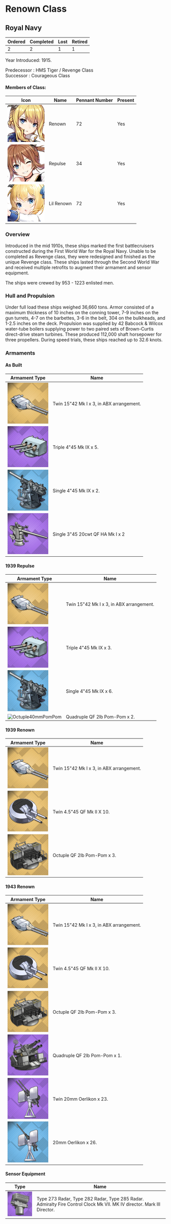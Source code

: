 # Renown Class
## Royal Navy

Ordered | Completed | Lost | Retired
 ------ | ------ | ------ | ------ 
2 | 2 | 1 | 1 <br/>
 
Year Introduced: 1915. <br/>
 
Predecessor : HMS Tiger / Revenge Class <br/>
Successor : Courageous Class <br/>

#### Members of Class: <br/>
Icon | Name | Pennant Number | Present
| ------ | ------ | ------ |  ------ |
![Renown](/Icons/Ship/RoyalNavy/Renown.png) | Renown | 72 | Yes <br/>
![Repulse](/Icons/Ship/RoyalNavy/Repulse.png) | Repulse | 34 | Yes <br/>
![Lil Renown](/Icons/Ship/RoyalNavy/Lil_Renown.png) | Lil Renown | 72 | Yes <br/>

### Overview

Introduced in the mid 1910s, these ships marked the first battlecruisers constructed during the First World War for the Royal Navy. Unable to be completed as Revenge class, they were redesigned and finished as the unique Revenge class. These ships lasted through the Second World War and received multiple retrofits to augment their armament and sensor equipment.

The ships were crewed by 953 - 1223 enlisted men. <br/>

### Hull and Propulsion

Under full load these ships weighed 36,660 tons. Armor consisted of a maximum thickness of 10 inches on the conning tower, 7-9 inches on the gun turrets, 4-7 on the barbettes, 3-6 in the belt, 304 on the bulkheads, and 1-2.5 inches on the deck. Propulsion was supplied by 42 Babcock & Wilcox water-tube boilers supplying power to two paired sets of Brown-Curtis direct-drive steam turbines. These produced 112,000 shaft horsepower for three propellers. During speed trials, these ships reached up to 32.6 knots. <br/>

### Armaments

#### As Built

Armament Type | Name |
 ------ | ------ |
![15in42MkII](/Icons/Equipment/Guns/BB/15in42MkII.png) | Twin 15"42 Mk I x 3, in ABX arrangement.
![4in45MkIX](/Icons/Equipment/Guns/DD/4in45MkIX.png) | Triple 4"45 Mk IX x 5.
![Single4inMkV](/Icons/Equipment/Guns/DD/Single4inMkV.png) | Single 4"45 Mk IX x 2.
![3in50Mk22](/Icons/Equipment/AA/3in50Mk22.png) | Single 3"45 20cwt QF HA Mk I x 2 <br/>

#### 1939 Repulse

Armament Type | Name |
 ------ | ------ |
![15in42MkII](/Icons/Equipment/Guns/BB/15in42MkII.png) | Twin 15"42 Mk I x 3, in ABX arrangement.
![4in45MkIX](/Icons/Equipment/Guns/DD/4in45MkIX.png) | Triple 4"45 Mk IX x 3.
![Single4inMkV](/Icons/Equipment/Guns/DD/Single4inMkV.png) | Single 4"45 Mk IX x 6.
![Octuple40mmPomPom](/Icons/Equipment/AA/Quadruple40mmPomPom.png) | Quadruple QF 2lb Pom-Pom x 2. <br/>

#### 1939 Renown 

Armament Type | Name |
 ------ | ------ |
![15in42MkII](/Icons/Equipment/Guns/BB/15in42MkII.png) | Twin 15"42 Mk I x 3, in ABX arrangement.
![4.5in45MkI](/Icons/Equipment/AA/4.5in45MkI.png) | Twin 4.5"45 QF Mk II X 10.
![Octuple40mmPomPom](/Icons/Equipment/AA/Octuple40mmPomPom.png) | Octuple QF 2lb Pom-Pom x 3.<br/>

#### 1943 Renown 

Armament Type | Name |
 ------ | ------ |
![15in42MkII](/Icons/Equipment/Guns/BB/15in42MkII.png) | Twin 15"42 Mk I x 3, in ABX arrangement.
![4.5in45MkI](/Icons/Equipment/AA/4.5in45MkI.png) | Twin 4.5"45 QF Mk II X 10.
![Octuple40mmPomPom](/Icons/Equipment/AA/Octuple40mmPomPom.png) | Octuple QF 2lb Pom-Pom x 3.
![Quad40PomPom](/Icons/Equipment/AA/Quad40mmPomPom.png) | Quadruple QF 2lb Pom-Pom x 1.
![20mmOerlikonT](/Icons/Equipment/AA/20mmOerlikonT.png) | Twin 20mm Oerlikon x 23.
![20mmOerlikon](/Icons/Equipment/AA/20mmOerlikon.png) | 20mm Oerlikon x 26.<br/>

#### Sensor Equipment

Type | Name |
 ------ | ------ |
![FireControlRadar](/Icons/Equipment/Auxiliary/FireControlRadar.png) | Type 273 Radar, Type 282 Radar, Type 285 Radar. Admiralty Fire Control Clock Mk VII. MK IV director. Mark III Director.